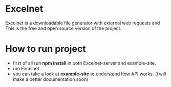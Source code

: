 # Excelnet
Excelnet is a downloadable file generator with external web requests and This is the free and open source version of the project.

# How to run project
- first of all run <b>npm install</b> in both Excelnet-server and example-site.
- run Excelnet
- you can take a look at <b>example-site</b> to understand how API works. (i will make a better documentation soon)
